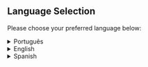 

## Language Selection

Please choose your preferred language below:

<details>
    <summary>Português</summary>
    <br>
    
<img src="tel1.png" align="right" width="300px"/>

### NetflixApp
<p align="justify">Este é um projeto desenvolvido por mim em uma aula no Senai em ADS, onde estavamos explorando o Flatlist no <b>Expo Go</b>. (De um jeito mais leigo o Flalist ajuda no carregamento da tela, assim não sobrecarregando com diversos conteúdos) </p>

### Instalação

Antes de tudo certifique de ter o Node 
    
    https://nodejs.org/en
Se não baixe e instale o NODE acima:
    
### 1. Clone o repositório:

    git clone https://github.com/Otavig/copyNetflixApp.git

### 2. Faça a instalação das dependências: 

    npm install -Nome da depêndencia-
Ou `RECOMENDO` apenas que digite `npm i` que automaticamente instala todas as dependências necessárias.

### 3. Iniciar o App:

    npx expo start
Iniciando o App você vai ter a opção de iniciar por um emulador ou escaneando pelo QR CODE no seu aparelho.

## Tecnologias Utilizadas
- **React Native**: Um framework JavaScript para construir aplicativos móveis multiplataforma nativos usando React.
- **React Navigation**: Biblioteca de roteamento e navegação para React Native, usada para navegar entre telas e gerenciar a pilha de navegação.
- **AsyncStorage**: API de armazenamento persistente assíncrono para React Native, usada para armazenar dados localmente no dispositivo do usuário.
- **@expo/vector-icons**: Pacote de ícones para React Native, usado para renderizar ícones vetoriais, como os ícones do Ionicons.
- **Dimensions**: API do React Native para obter dimensões da tela do dispositivo, usada aqui para calcular o número de colunas em uma lista de itens com base na largura da tela.
- **FlatList**: Componente do React Native para renderizar listas de dados, otimizado para melhor desempenho e renderização eficiente de grandes conjuntos de dados.
- **TouchableOpacity**: Componente do React Native usado para detectar toques em um elemento, fornecendo feedback visual ao usuário.
- **StyleSheet**: Módulo do React Native usado para criar estilos estilizados para componentes.
  
## Autor

Otávio Garcia dos Santos


</details>


<details>
    <summary>English</summary>
    <br>
    
<img src="tel1.png" align="right" width="300px"/>

### NetflixApp
<p align="justify">This is a project developed by me in a class at Senai in ADS, where we were exploring FlatList in <b>Expo Go</b>. (In simpler terms, FlatList helps with screen loading, preventing overload with multiple contents)</p>

### Installation

First, make sure you have Node installed.
    
    https://nodejs.org/en
If not, download and install the NODE from the link above.
    
### 1. Clone the repository:

    git clone https://github.com/Otavig/copyNetflixApp.git

### 2. Install the dependencies: 

    npm install -DependencyName-
Or I RECOMMEND just typing `npm i`, which automatically installs all necessary dependencies.

### 3. Start the App:

    npx expo start
Starting the App, you will have the option to start via an emulator or by scanning the QR CODE on your device.

## Technologies Used
- **React Native**: A JavaScript framework for building cross-platform native mobile apps using React.
- **React Navigation**: A routing and navigation library for React Native, used to navigate between screens and manage the navigation stack.
- **AsyncStorage**: An asynchronous persistent storage API for React Native, used to store data locally on the user's device.
- **@expo/vector-icons**: An icon package for React Native, used to render vector icons like Ionicons icons.
- **Dimensions**: React Native API for getting device screen dimensions, used here to calculate the number of columns in a list of items based on screen width.
- **FlatList**: A React Native component for rendering lists of data, optimized for better performance and efficient rendering of large data sets.
- **TouchableOpacity**: A React Native component used to detect touches on an element, providing visual feedback to the user.
- **StyleSheet**: A React Native module used to create styled styles for components.
  
## Author

Otávio Garcia dos Santos


</details>

<details>
    <summary>Spanish</summary>
    <br>

<img src="tel1.png" align="right" width="300px"/>

### NetflixApp
<p align="justify">Este es un proyecto desarrollado por mí en una clase en Senai en ADS, donde estábamos explorando FlatList en <b>Expo Go</b>. (En términos más simples, FlatList ayuda con la carga de pantalla, evitando la sobrecarga con múltiples contenidos)</p>

### Instalación

Primero, asegúrate de tener Node instalado.
    
    https://nodejs.org/en
Si no lo tienes, descarga e instala el NODE desde el enlace anterior.
    
### 1. Clona el repositorio:

    git clone https://github.com/Otavig/copyNetflixApp.git

### 2. Instala las dependencias: 

    npm install -NombreDeLaDependencia-
O RECOMIENDO solo escribir `npm i`, que instala automáticamente todas las dependencias necesarias.

### 3. Iniciar la App:

    npx expo start
Iniciando la App, tendrás la opción de iniciar a través de un emulador o escaneando el CÓDIGO QR en tu dispositivo.

## Tecnologías Utilizadas
- **React Native**: Un framework de JavaScript para construir aplicaciones móviles multiplataforma nativas usando React.
- **React Navigation**: Biblioteca de enrutamiento y navegación para React Native, utilizada para navegar entre pantallas y gestionar la pila de navegación.
- **AsyncStorage**: API de almacenamiento persistente asíncrono para React Native, utilizada para almacenar datos localmente en el dispositivo del usuario.
- **@expo/vector-icons**: Paquete de íconos para React Native, utilizado para renderizar íconos vectoriales, como los íconos de Ionicons.
- **Dimensions**: API de React Native para obtener las dimensiones de la pantalla del dispositivo, utilizada aquí para calcular el número de columnas en una lista de elementos según el ancho de la pantalla.
- **FlatList**: Componente de React Native para renderizar listas de datos, optimizado para mejor rendimiento y renderizado eficiente de grandes conjuntos de datos.
- **TouchableOpacity**: Componente de React Native utilizado para detectar toques en un elemento, proporcionando retroalimentación visual al usuario.
- **StyleSheet**: Módulo de React Native utilizado para crear estilos estilizados para componentes.
  
## Autor

Otávio Garcia dos Santos

